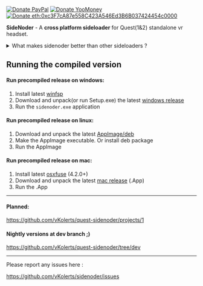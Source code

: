 [![Donate PayPal](https://img.shields.io/badge/Donate-PayPal-blue.svg)](https://paypal.me/1xyst)
[![Donate YooMoney](https://img.shields.io/badge/Donate-YooMoney-purple.svg)](https://yoomoney.ru/to/410011725792647)
[![Donate eth:0xc3F7cA87e558C423A546Ed3B6B037424454c0000](https://img.shields.io/badge/Donate-ETH-white.svg)](donate.md)
<!---[![Donate Other Crypto](https://img.shields.io/badge/Donate-Crypto-red.svg)](https://nowpayments.io/donation?api_key=MAKXTDS-MMK4BZQ-J5F0TBA-6QCGGFX)-->



**SideNoder** - A **cross platform sideloader** for Quest(1&2) standalone vr headset.

<details>
<summary>
What makes sidenoder better than other sideloaders ?
</summary>

---

- **Automatically scan** hmd and drive, to **find available updates**.
- Apps automatically **update without losing app/cache/save data**.
- Apps can update **across mismatching apk signatures**.
- Drive list is **sorted** by date and offers **search function**.
- Drive list offers **pictures and versionCodes**.
- Much much more.

---

</details>

## Running the compiled version

#### Run precompiled release on windows:
1. Install latest [winfsp](https://github.com/billziss-gh/winfsp/releases/latest)
2. Download and unpack(or run Setup.exe) the latest [windows release](https://github.com/vKolerts/sidenoder/releases/latest)
3. Run the `sidenoder.exe` application

#### Run precompiled release on linux:
1. Download and unpack the latest [AppImage/deb](https://github.com/vKolerts/sidenoder/releases/latest)
2. Make the AppImage executable. Or install deb package
3. Run the AppImage

#### Run precompiled release on mac:
1. Install latest [osxfuse](https://github.com/osxfuse/osxfuse/releases) (4.2.0+)
2. Download and unpack the latest [mac release](https://github.com/vKolerts/sidenoder/releases/latest) (.App)
3. Run the .App


---

#### Planned:
https://github.com/vKolerts/quest-sidenoder/projects/1

#### Nightly versions at dev branch ;)
https://github.com/vKolerts/quest-sidenoder/tree/dev

---

Please report any issues here :

https://github.com/vKolerts/sidenoder/issues

